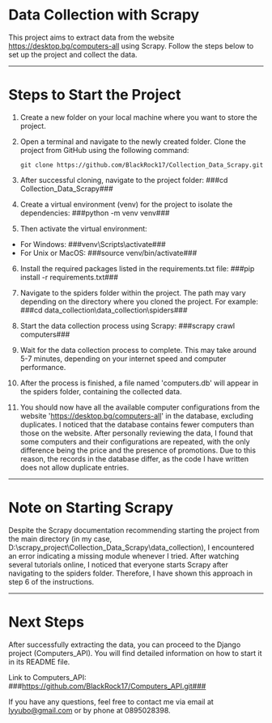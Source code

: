 # Data Collection with Scrapy

This project aims to extract data from the website https://desktop.bg/computers-all using Scrapy. Follow the steps below to set up the project and collect the data.

---

# Steps to Start the Project

1. Create a new folder on your local machine where you want to store the project.
   
2. Open a terminal and navigate to the newly created folder. Clone the project from GitHub using the following command:

    ```git clone https://github.com/BlackRock17/Collection_Data_Scrapy.git```

3. After successful cloning, navigate to the project folder:
    ###cd Collection_Data_Scrapy###

4. Create a virtual environment (venv) for the project to isolate the dependencies:
    ###python -m venv venv###
   
5. Then activate the virtual environment:
  - For Windows:
         ###venv\Scripts\activate###
  - For Unix or MacOS:
         ###source venv/bin/activate###

6. Install the required packages listed in the requirements.txt file:
      ###pip install -r requirements.txt###
   
7. Navigate to the spiders folder within the project. The path may vary depending on the directory where you cloned the project. For example:
      ###cd data_collection\data_collection\spiders###
   
8. Start the data collection process using Scrapy:
      ###scrapy crawl computers###
   
9. Wait for the data collection process to complete. This may take around 5-7 minutes, depending on your internet speed and computer performance.

10. After the process is finished, a file named 'computers.db' will appear in the spiders folder, containing the collected data.
    
11. You should now have all the available computer configurations from the website 'https://desktop.bg/computers-all' in the database, excluding duplicates.
    I noticed that the database contains fewer computers than those on the website.
    After personally reviewing the data, I found that some computers and their configurations are repeated, with the only difference being the price and the presence of promotions.
    Due to this reason, the records in the database differ, as the code I have written does not allow duplicate entries.

---

# Note on Starting Scrapy
    
Despite the Scrapy documentation recommending starting the project from the main directory (in my case, D:\scrapy_project\Collection_Data_Scrapy\data_collection),
I encountered an error indicating a missing module whenever I tried. After watching several tutorials online, I noticed that everyone starts Scrapy after navigating to the spiders folder.
Therefore, I have shown this approach in step 6 of the instructions.

---

# Next Steps
        
After successfully extracting the data, you can proceed to the Django project (Computers_API).
You will find detailed information on how to start it in its README file.

Link to Computers_API: ###https://github.com/BlackRock17/Computers_API.git###

If you have any questions, feel free to contact me via email at lyyubo@gmail.com or by phone at 0895028398.
